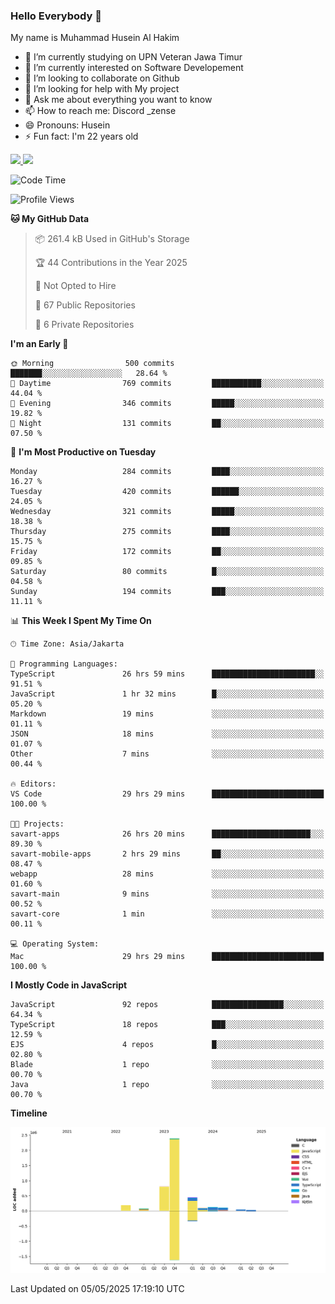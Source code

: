 ### Hello Everybody 👋

My name is Muhammad Husein Al Hakim

- 🔭 I’m currently studying on UPN Veteran Jawa Timur
- 🌱 I’m currently interested on Software Developement
- 👯 I’m looking to collaborate on Github
- 🤔 I’m looking for help with My project
- 💬 Ask me about everything you want to know
- 📫 How to reach me: Discord _zense
- 😄 Pronouns: Husein
- ⚡ Fun fact: I'm 22 years old

<p align="left">
<a href="https://github.com/huseinhq">
  <img height="180em" src="https://github-readme-stats-eight-theta.vercel.app/api?username=huseinhq&show_icons=true&theme=algolia&include_all_commits=true&count_private=true"/>
  <img height="180em" src="https://github-readme-stats-eight-theta.vercel.app/api/top-langs/?username=huseinhq&layout=compact&langs_count=8&theme=algolia"/>
</a>
</p>

<!--START_SECTION:waka-->
![Code Time](http://img.shields.io/badge/Code%20Time-2%2C098%20hrs%2025%20mins-blue)

![Profile Views](http://img.shields.io/badge/Profile%20Views-2-blue)

**🐱 My GitHub Data** 

> 📦 261.4 kB Used in GitHub's Storage 
 > 
> 🏆 44 Contributions in the Year 2025
 > 
> 🚫 Not Opted to Hire
 > 
> 📜 67 Public Repositories 
 > 
> 🔑 6 Private Repositories 
 > 
**I'm an Early 🐤** 

```text
🌞 Morning                500 commits         ███████░░░░░░░░░░░░░░░░░░   28.64 % 
🌆 Daytime                769 commits         ███████████░░░░░░░░░░░░░░   44.04 % 
🌃 Evening                346 commits         █████░░░░░░░░░░░░░░░░░░░░   19.82 % 
🌙 Night                  131 commits         ██░░░░░░░░░░░░░░░░░░░░░░░   07.50 % 
```
📅 **I'm Most Productive on Tuesday** 

```text
Monday                   284 commits         ████░░░░░░░░░░░░░░░░░░░░░   16.27 % 
Tuesday                  420 commits         ██████░░░░░░░░░░░░░░░░░░░   24.05 % 
Wednesday                321 commits         █████░░░░░░░░░░░░░░░░░░░░   18.38 % 
Thursday                 275 commits         ████░░░░░░░░░░░░░░░░░░░░░   15.75 % 
Friday                   172 commits         ██░░░░░░░░░░░░░░░░░░░░░░░   09.85 % 
Saturday                 80 commits          █░░░░░░░░░░░░░░░░░░░░░░░░   04.58 % 
Sunday                   194 commits         ███░░░░░░░░░░░░░░░░░░░░░░   11.11 % 
```


📊 **This Week I Spent My Time On** 

```text
🕑︎ Time Zone: Asia/Jakarta

💬 Programming Languages: 
TypeScript               26 hrs 59 mins      ███████████████████████░░   91.51 % 
JavaScript               1 hr 32 mins        █░░░░░░░░░░░░░░░░░░░░░░░░   05.20 % 
Markdown                 19 mins             ░░░░░░░░░░░░░░░░░░░░░░░░░   01.11 % 
JSON                     18 mins             ░░░░░░░░░░░░░░░░░░░░░░░░░   01.07 % 
Other                    7 mins              ░░░░░░░░░░░░░░░░░░░░░░░░░   00.44 % 

🔥 Editors: 
VS Code                  29 hrs 29 mins      █████████████████████████   100.00 % 

🐱‍💻 Projects: 
savart-apps              26 hrs 20 mins      ██████████████████████░░░   89.30 % 
savart-mobile-apps       2 hrs 29 mins       ██░░░░░░░░░░░░░░░░░░░░░░░   08.47 % 
webapp                   28 mins             ░░░░░░░░░░░░░░░░░░░░░░░░░   01.60 % 
savart-main              9 mins              ░░░░░░░░░░░░░░░░░░░░░░░░░   00.52 % 
savart-core              1 min               ░░░░░░░░░░░░░░░░░░░░░░░░░   00.11 % 

💻 Operating System: 
Mac                      29 hrs 29 mins      █████████████████████████   100.00 % 
```

**I Mostly Code in JavaScript** 

```text
JavaScript               92 repos            ████████████████░░░░░░░░░   64.34 % 
TypeScript               18 repos            ███░░░░░░░░░░░░░░░░░░░░░░   12.59 % 
EJS                      4 repos             █░░░░░░░░░░░░░░░░░░░░░░░░   02.80 % 
Blade                    1 repo              ░░░░░░░░░░░░░░░░░░░░░░░░░   00.70 % 
Java                     1 repo              ░░░░░░░░░░░░░░░░░░░░░░░░░   00.70 % 
```



**Timeline**

![Lines of Code chart](https://raw.githubusercontent.com/HuseinHQ/HuseinHQ/main/assets/bar_graph.png)


 Last Updated on 05/05/2025 17:19:10 UTC
<!--END_SECTION:waka-->
